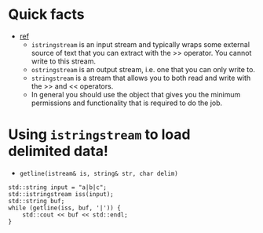 
# Quick facts
- [ref](https://www.reddit.com/r/cpp_questions/comments/jq6pum/comment/gbkhr0t/?utm_source=share&utm_medium=web2x&context=3)
    - `istringstream` is an input stream and typically wraps some external source of text that you can extract with the >> operator. You cannot write to this stream.
    - `ostringstream` is an output stream, i.e. one that you can only write to.
    - `stringstream` is a stream that allows you to both read and write with the >> and << operators.
    - In general you should use the object that gives you the minimum permissions and functionality that is required to do the job.


# Using `istringstream` to load delimited data!
- `getline(istream& is, string& str, char delim)`
```
std::string input = "a|b|c";
std::istringstream iss(input);
std::string buf;
while (getline(iss, buf, '|')) {
    std::cout << buf << std::endl;
}
```
